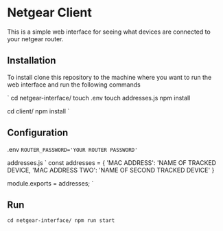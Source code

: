 # Netgear Client
This is a simple web interface for seeing what devices are connected to your netgear router.

## Installation
To install clone this repository to the machine where you want to run the web interface and run the following commands

`
cd netgear-interface/
touch .env
touch addresses.js
npm install

cd client/
npm install
`

## Configuration
.env
`
ROUTER_PASSWORD='YOUR ROUTER PASSWORD'
`

addresses.js
`
const addresses = {
    'MAC ADDRESS': 'NAME OF TRACKED DEVICE,
    'MAC ADDRESS TWO': 'NAME OF SECOND TRACKED DEVICE'
}

module.exports = addresses;
`

## Run

`
cd netgear-interface/
npm run start
`
